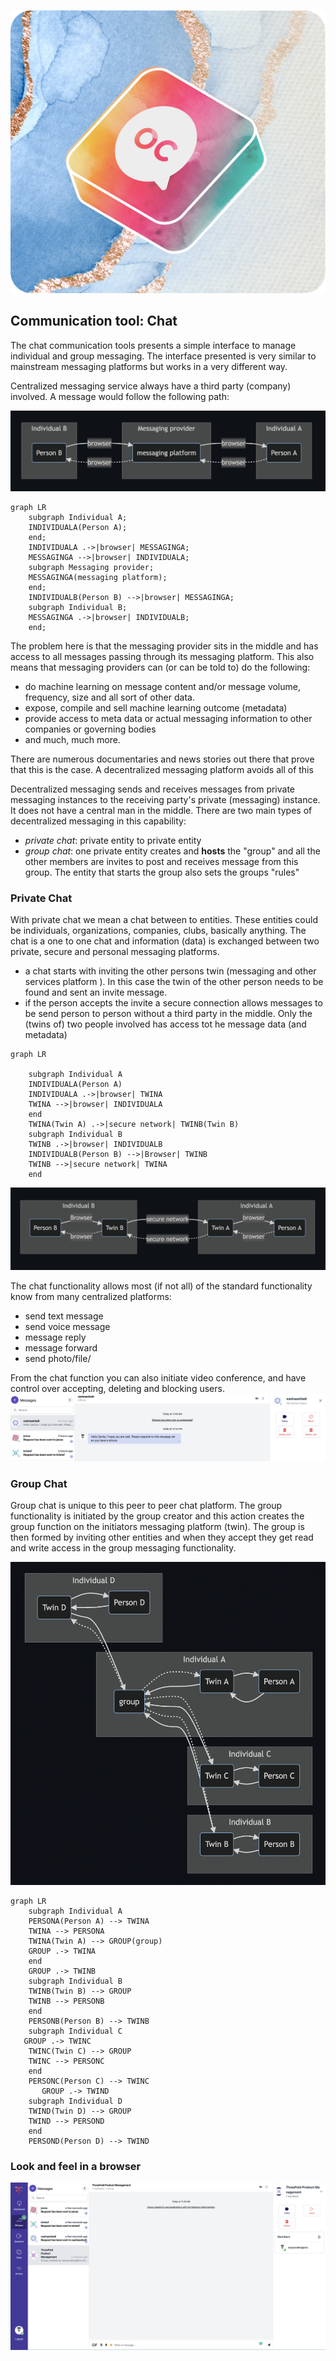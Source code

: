 <div style="text-align: center;">

![communication tool chat](./img/oc.png)

</div>

## Communication tool: Chat

The chat communication tools presents a simple interface to manage individual and group messaging. The interface presented is very similar to mainstream messaging platforms but works in a very different way.

Centralized messaging service always have a third party (company) involved.  A message would follow the following path:


![private_chat](../capabilities/img/centralized_chat.png)



```mermaid
graph LR
    subgraph Individual A;
    INDIVIDUALA(Person A);
    end;
    INDIVIDUALA .->|browser| MESSAGINGA;
    MESSAGINGA -->|browser| INDIVIDUALA;
    subgraph Messaging provider;
    MESSAGINGA(messaging platform);
    end;
    INDIVIDUALB(Person B) -->|browser| MESSAGINGA;
    subgraph Individual B;
    MESSAGINGA .->|browser| INDIVIDUALB;
    end;
```

The problem here is that the messaging provider sits in the middle and has access to all messages passing through its messaging platform.  This also means that messaging providers can (or can be told to) do the following:
- do machine learning on message content and/or message volume, frequency, size and all sort of other data.
- expose, compile and sell machine learning outcome (metadata)
- provide access to meta data or actual messaging information to other companies or governing bodies
- and much, much more.

There are numerous documentaries and news stories out there that prove that this is the case. A decentralized messaging platform avoids all of this

Decentralized messaging sends and receives messages from private messaging instances to the receiving party's private (messaging) instance.  It does not have a central man in the middle. There are two main types of decentralized messaging in this capability:
- _private chat_: private entity to private entity
- _group chat_: one private entity creates and **hosts** the "group" and all the other members are invites to post and receives message from this group.  The entity that starts the group also sets the groups "rules"


### Private Chat
With private chat we mean a chat between to entities. These entities could be individuals, organizations, companies, clubs, basically anything.  The chat is a one to one chat and information (data) is exchanged between two private, secure and personal messaging platforms.
- a chat starts with inviting the other persons twin (messaging and other services platform ).  In this case the twin of the other person needs to be found and sent an invite message.
- if the person accepts the invite a secure connection allows messages to be send person to person without a third party in the middle.  Only the (twins of) two people involved has access tot he message data (and metadata)

<!--
mermaid source code in ./includes/private_chat.md
-->

```mermaid
graph LR
    
    subgraph Individual A
    INDIVIDUALA(Person A)
    INDIVIDUALA .->|browser| TWINA
    TWINA -->|browser| INDIVIDUALA
    end
    TWINA(Twin A) .->|secure network| TWINB(Twin B)
    subgraph Individual B
    TWINB .->|browser| INDIVIDUALB
    INDIVIDUALB(Person B) -->|Browser| TWINB
    TWINB -->|secure network| TWINA
    end
```
![private_chat](../capabilities/img/private_chat.png)

The chat functionality allows most (if not all) of the standard functionality know from many centralized platforms:
- send text message
- send voice message
- message reply
- message forward
- send photo/file/

From the chat function you can also initiate video conference, and have control over accepting, deleting and blocking users.
![private_chat](../capabilities/img/chat_overview.png)

### Group Chat

Group chat is unique to this peer to peer chat platform.  The group functionality is initiated by the group creator and this action creates the group function on the initiators messaging platform (twin).  The group is then formed by inviting other entities and when they accept they get read and write access in the group messaging functionality.
<!--
mermaid source code in ./includes/group_chat.md
-->

![group_chat](../capabilities/img/group_chat.png)

```mermaid
graph LR
    subgraph Individual A
    PERSONA(Person A) --> TWINA
    TWINA --> PERSONA
    TWINA(Twin A) --> GROUP(group)
    GROUP .-> TWINA
    end
    GROUP .-> TWINB
    subgraph Individual B
    TWINB(Twin B) --> GROUP
    TWINB --> PERSONB
    end
    PERSONB(Person B) --> TWINB
    subgraph Individual C
   GROUP .-> TWINC
    TWINC(Twin C) --> GROUP
    TWINC --> PERSONC
    end
    PERSONC(Person C) --> TWINC
       GROUP .-> TWIND
    subgraph Individual D
    TWIND(Twin D) --> GROUP
    TWIND --> PERSOND
    end
    PERSOND(Person D) --> TWIND
```

### Look and feel in a browser

![groups_and_contacts](../capabilities/img/chat_people%20invite.png)

